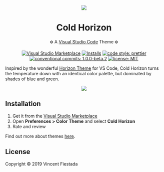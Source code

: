 <div align="center">
<img src="https://raw.githubusercontent.com/vincentfiestada/cold-horizon/master/icon.png" />
<h1>Cold Horizon</h1>
<p>❄️ A <a href="https://code.visualstudio.com/">Visual Studio Code</a> Theme ❄️</p>
</div>

<div align="center">
<a href="https://marketplace.visualstudio.com/items?itemName=vincentfiestada.cold-horizon-vscode"><img src="https://img.shields.io/vscode-marketplace/v/vincentfiestada.cold-horizon-vscode.svg" alt="Visual Studio Marketplace" /></a>
<a href="https://marketplace.visualstudio.com/items?itemName=vincentfiestada.cold-horizon-vscode"><img src="https://vsmarketplacebadge.apphb.com/installs-short/vincentfiestada.cold-horizon-vscode.svg" alt="Installs" /></a>
<a href="https://prettier.io/"><img src="https://img.shields.io/badge/code_style-prettier-30AAD7.svg?style=flat" alt="code style: prettier" /></a>
<a href="https://conventionalcommits.org"><img src="https://img.shields.io/badge/conventional%20commits-1.0-30AAD7.svg" alt="conventional commits: 1.0.0-beta.2" /></a>
<a href="https://github.com/vincentfiestada/cold-horizon/blob/master/LICENSE"><img src="https://img.shields.io/github/license/vincentfiestada/cold-horizon.svg" alt="license: MIT" /></a>
</div>

Inspired by the wonderful [Horizon Theme](https://github.com/jolaleye/horizon-theme-vscode) for VS Code, Cold Horizon turns the temperature down with an identical color palette, but dominated by shades of blue and green.

<div align="center">
  <img src="https://raw.githubusercontent.com/vincentfiestada/cold-horizon/master/docs/screenshot.png" />
</div>

## Installation

1. Get it from the [Visual Studio Marketplace](https://marketplace.visualstudio.com/items?itemName=vincentfiestada.cold-horizon-vscode)
2. Open **Preferences > Color Theme** and select **Cold Horizon**
3. Rate and review

Find out more about themes [here](https://code.visualstudio.com/docs/getstarted/themes).

## License

Copyright &copy; 2019 Vincent Fiestada
